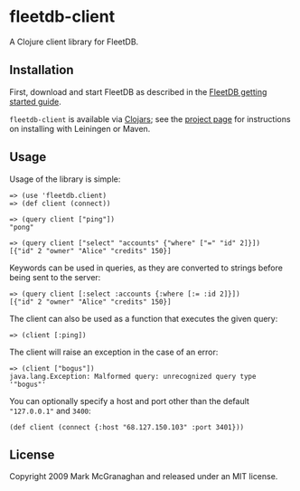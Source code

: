 # fleetdb-client

A Clojure client library for FleetDB.


## Installation

First, download and start FleetDB as described in the [FleetDB getting started guide](http://fleetdb.org/docs/getting_started.html).

`fleetdb-client` is available via [Clojars](http://clojars.org); see the [project page](http://clojars.org/fleetdb-client) for instructions on installing with Leiningen or Maven.


## Usage

Usage of the library is simple:
 
    => (use 'fleetdb.client)
    => (def client (connect))
    
    => (query client ["ping"])
    "pong"

    => (query client ["select" "accounts" {"where" ["=" "id" 2]}])
    [{"id" 2 "owner" "Alice" "credits" 150}]
    
Keywords can be used in queries, as they are converted to strings before being sent to the server:

    => (query client [:select :accounts {:where [:= :id 2]}])
    [{"id" 2 "owner" "Alice" "credits" 150}]

The client can also be used as a function that executes the given query:

    => (client [:ping])

The client will raise an exception in the case of an error:

    => (client ["bogus"])
    java.lang.Exception: Malformed query: unrecognized query type '"bogus"'

You can optionally specify a host and port other than the default `"127.0.0.1"` and `3400`:

    (def client (connect {:host "68.127.150.103" :port 3401}))

## License

Copyright 2009 Mark McGranaghan and released under an MIT license.
